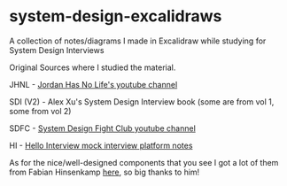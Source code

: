 # system-design-excalidraws
A collection of notes/diagrams I made in Excalidraw while studying for System Design Interviews

Original Sources where I studied the material.

JHNL - [Jordan Has No Life's youtube channel](https://www.youtube.com/@jordanhasnolife5163)

SDI (V2) - Alex Xu's System Design Interview book (some are from vol 1, some from vol 2)

SDFC - [System Design Fight Club youtube channel](https://www.youtube.com/@SDFC)

HI - [Hello Interview mock interview platform notes](https://www.hellointerview.com/learn/system-design/in-a-hurry/introduction)

As for the nice/well-designed components that you see I got a lot of them from Fabian Hinsenkamp [here](https://bigtechcoach.gumroad.com/l/excalidraw-system-design-symbols), so big thanks to him!
